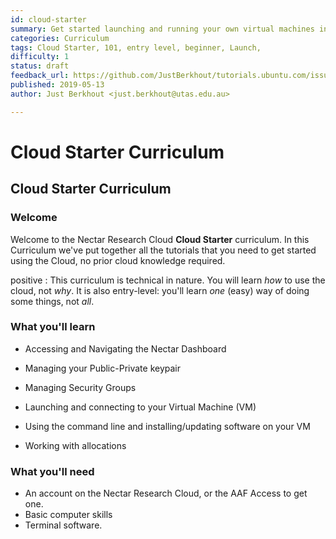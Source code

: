 ```yaml
---
id: cloud-starter
summary: Get started launching and running your own virtual machines in the Nectar Research Cloud. Learn how easy it is to launch VMs, to connect, to move data and to try something new.
categories: Curriculum
tags: Cloud Starter, 101, entry level, beginner, Launch, 
difficulty: 1
status: draft
feedback_url: https://github.com/JustBerkhout/tutorials.ubuntu.com/issues
published: 2019-05-13
author: Just Berkhout <just.berkhout@utas.edu.au>

---
```


# Cloud Starter Curriculum

## Cloud Starter Curriculum

### Welcome

Welcome to the Nectar Research Cloud **Cloud Starter** curriculum. In this Curriculum we've put together all the tutorials that you need to get started using the Cloud, no prior cloud knowledge required. 

positive
: This curriculum is technical in nature. You will learn *how* to use the cloud, not *why*. It is also entry-level: you'll learn *one* (easy) way of doing some things, not *all*. 

### What you'll learn

- Accessing and Navigating the Nectar Dashboard
- Managing your Public-Private keypair
- Managing Security Groups
- Launching and connecting to your Virtual Machine (VM)
- Using the command line and installing/updating software on your VM

- Working with allocations

### What you'll need

- An account on the Nectar Research Cloud, or the AAF Access to get one. 
- Basic computer skills
- Terminal software. 

  

